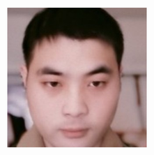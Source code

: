 ![输入图片说明](https://raw.githubusercontent.com/LX1993728/images-bed/master/stackedit/README/2023-04-06/WWLmQXQNImlnK0hA.png)
<!--stackedit_data:
eyJoaXN0b3J5IjpbLTEzNDc3Njk5NjFdfQ==
-->
